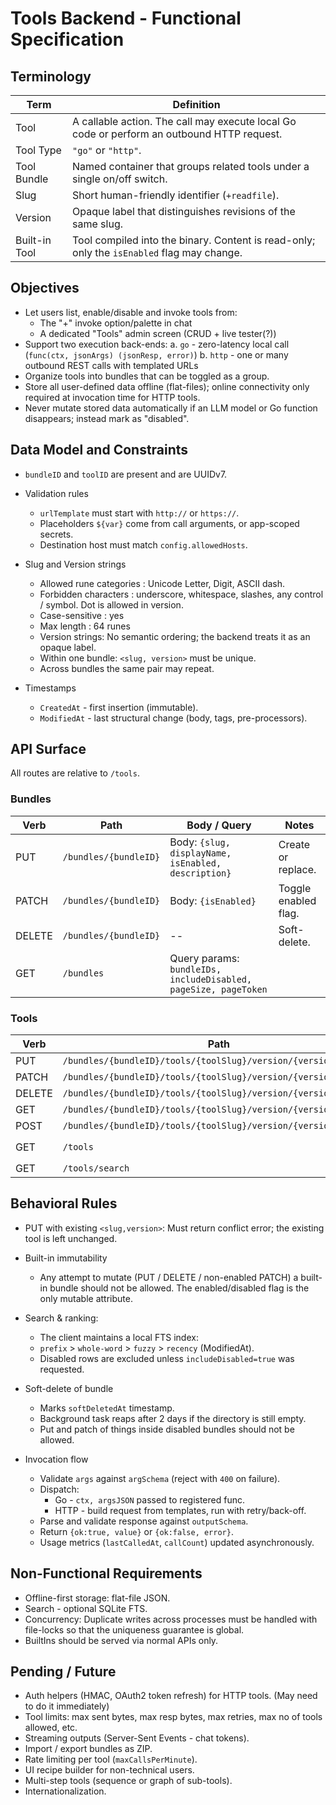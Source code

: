 # Tools Backend - Functional Specification

## Terminology

| Term          | Definition                                                                                 |
| ------------- | ------------------------------------------------------------------------------------------ |
| Tool          | A callable action. The call may execute local Go code or perform an outbound HTTP request. |
| Tool Type     | `"go"` or `"http"`.                                                                        |
| Tool Bundle   | Named container that groups related tools under a single on/off switch.                    |
| Slug          | Short human-friendly identifier (`+readfile`).                                             |
| Version       | Opaque label that distinguishes revisions of the same slug.                                |
| Built-in Tool | Tool compiled into the binary. Content is read-only; only the `isEnabled` flag may change. |

## Objectives

- Let users list, enable/disable and invoke tools from:
  - The "+" invoke option/palette in chat
  - A dedicated "Tools" admin screen (CRUD + live tester(?))
- Support two execution back-ends:
  a. `go` - zero-latency local call (`func(ctx, jsonArgs) (jsonResp, error)`)
  b. `http` - one or many outbound REST calls with templated URLs
- Organize tools into bundles that can be toggled as a group.
- Store all user-defined data offline (flat-files); online connectivity only required at invocation time for HTTP tools.
- Never mutate stored data automatically if an LLM model or Go function disappears; instead mark as "disabled".

## Data Model and Constraints

- `bundleID` and `toolID` are present and are UUIDv7.

- Validation rules

  - `urlTemplate` must start with `http://` or `https://`.
  - Placeholders `${var}` come from call arguments, or app-scoped secrets.
  - Destination host must match `config.allowedHosts`.

- Slug and Version strings

  - Allowed rune categories : Unicode Letter, Digit, ASCII dash.
  - Forbidden characters : underscore, whitespace, slashes, any control / symbol. Dot is allowed in version.
  - Case-sensitive : yes
  - Max length : 64 runes
  - Version strings: No semantic ordering; the backend treats it as an opaque label.
  - Within one bundle: `<slug, version>` must be unique.
  - Across bundles the same pair may repeat.

- Timestamps

  - `CreatedAt` - first insertion (immutable).
  - `ModifiedAt` - last structural change (body, tags, pre-processors).

## API Surface

All routes are relative to `/tools`.

### Bundles

| Verb   | Path                  | Body / Query                                                    | Notes                |
| ------ | --------------------- | --------------------------------------------------------------- | -------------------- |
| PUT    | `/bundles/{bundleID}` | Body: `{slug, displayName, isEnabled, description}`             | Create or replace.   |
| PATCH  | `/bundles/{bundleID}` | Body: `{isEnabled}`                                             | Toggle enabled flag. |
| DELETE | `/bundles/{bundleID}` | --                                                              | Soft-delete.         |
| GET    | `/bundles`            | Query params: `bundleIDs, includeDisabled, pageSize, pageToken` |                      |

### Tools

| Verb   | Path                                                            | Notes                                                                       |
| ------ | --------------------------------------------------------------- | --------------------------------------------------------------------------- |
| PUT    | `/bundles/{bundleID}/tools/{toolSlug}/version/{version}`        | conflict error if same `<slug,version>` exists.                             |
| PATCH  | `/bundles/{bundleID}/tools/{toolSlug}/version/{version}`        | `{isEnabled}` Only enable/disable.                                          |
| DELETE | `/bundles/{bundleID}/tools/{toolSlug}/version/{version}`        | Hard-delete local copy.                                                     |
| GET    | `/bundles/{bundleID}/tools/{toolSlug}/version/{version}`        | --                                                                          |
| POST   | `/bundles/{bundleID}/tools/{toolSlug}/version/{version}/invoke` | `{args}`                                                                    |
| GET    | `/tools`                                                        | global list: `tags,bundleIDs,includeDisabled,recommendedPageSize,pageToken` |
| GET    | `/tools/search`                                                 | global search: `q,includeDisabled,pageSize,pageToken`                       |

## Behavioral Rules

- PUT with existing `<slug,version>`: Must return conflict error; the existing tool is left unchanged.
- Built-in immutability

  - Any attempt to mutate (PUT / DELETE / non-enabled PATCH) a built-in bundle should not be allowed. The enabled/disabled flag is the only mutable attribute.

- Search & ranking:

  - The client maintains a local FTS index:
  - `prefix` > `whole-word` > `fuzzy` > `recency` (ModifiedAt).
  - Disabled rows are excluded unless `includeDisabled=true` was requested.

- Soft-delete of bundle

  - Marks `softDeletedAt` timestamp.
  - Background task reaps after 2 days if the directory is still empty.
  - Put and patch of things inside disabled bundles should not be allowed.

- Invocation flow

  - Validate `args` against `argSchema` (reject with `400` on failure).
  - Dispatch:
    - Go - `ctx, argsJSON` passed to registered func.
    - HTTP - build request from templates, run with retry/back-off.
  - Parse and validate response against `outputSchema`.
  - Return `{ok:true, value}` or `{ok:false, error}`.
  - Usage metrics (`lastCalledAt`, `callCount`) updated asynchronously.

## Non-Functional Requirements

- Offline-first storage: flat-file JSON.
- Search - optional SQLite FTS.
- Concurrency: Duplicate writes across processes must be handled with file-locks so that the uniqueness guarantee is global.
- BuiltIns should be served via normal APIs only.

## Pending / Future

- Auth helpers (HMAC, OAuth2 token refresh) for HTTP tools. (May need to do it immediately)
- Tool limits: max sent bytes, max resp bytes, max retries, max no of tools allowed, etc.
- Streaming outputs (Server-Sent Events - chat tokens).
- Import / export bundles as ZIP.
- Rate limiting per tool (`maxCallsPerMinute`).
- UI recipe builder for non-technical users.
- Multi-step tools (sequence or graph of sub-tools).
- Internationalization.
